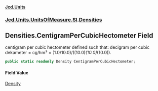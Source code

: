 #### [Jcd.Units](index 'index')
### [Jcd.Units.UnitsOfMeasure.SI](Jcd.Units.UnitsOfMeasure.SI 'Jcd.Units.UnitsOfMeasure.SI').[Densities](Densities 'Jcd.Units.UnitsOfMeasure.SI.Densities')

## Densities.CentigramPerCubicHectometer Field

centigram per cubic hectometer defined such that: decigram per cubic dekameter = cg/hm³ ×
(1.0/10.0)/((10.0)*(10.0)*(10.0)).

```csharp
public static readonly Density CentigramPerCubicHectometer;
```

#### Field Value
[Density](Density 'Jcd.Units.UnitTypes.Density')
